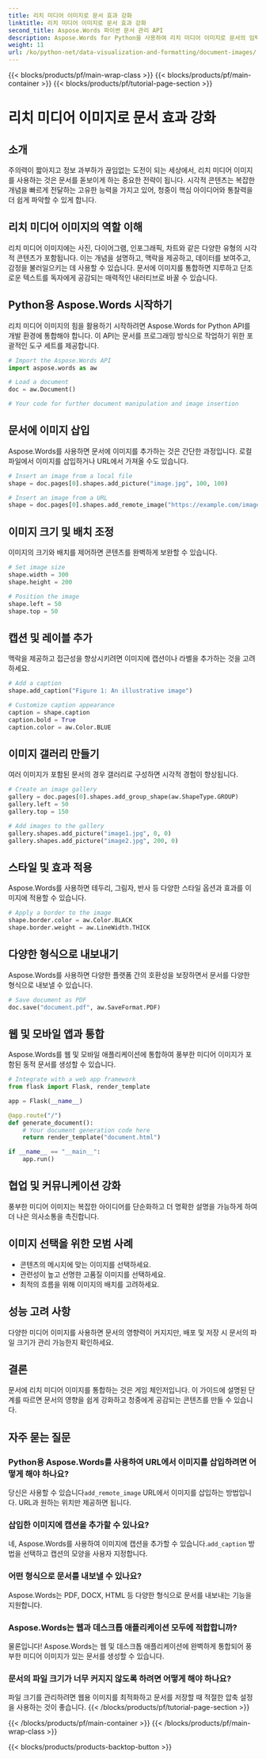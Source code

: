 ```yaml
---
title: 리치 미디어 이미지로 문서 효과 강화
linktitle: 리치 미디어 이미지로 문서 효과 강화
second_title: Aspose.Words 파이썬 문서 관리 API
description: Aspose.Words for Python을 사용하여 리치 미디어 이미지로 문서의 임팩트를 강화하세요. 이미지를 삽입하고, 스타일을 지정하고, 최적화하는 방법을 단계별로 알아보세요.
weight: 11
url: /ko/python-net/data-visualization-and-formatting/document-images/
---
```


{{< blocks/products/pf/main-wrap-class >}}
{{< blocks/products/pf/main-container >}}
{{< blocks/products/pf/tutorial-page-section >}}

# 리치 미디어 이미지로 문서 효과 강화


## 소개

주의력이 짧아지고 정보 과부하가 끊임없는 도전이 되는 세상에서, 리치 미디어 이미지를 사용하는 것은 문서를 돋보이게 하는 중요한 전략이 됩니다. 시각적 콘텐츠는 복잡한 개념을 빠르게 전달하는 고유한 능력을 가지고 있어, 청중이 핵심 아이디어와 통찰력을 더 쉽게 파악할 수 있게 합니다.

## 리치 미디어 이미지의 역할 이해

리치 미디어 이미지에는 사진, 다이어그램, 인포그래픽, 차트와 같은 다양한 유형의 시각적 콘텐츠가 포함됩니다. 이는 개념을 설명하고, 맥락을 제공하고, 데이터를 보여주고, 감정을 불러일으키는 데 사용할 수 있습니다. 문서에 이미지를 통합하면 지루하고 단조로운 텍스트를 독자에게 공감되는 매력적인 내러티브로 바꿀 수 있습니다.

## Python용 Aspose.Words 시작하기

리치 미디어 이미지의 힘을 활용하기 시작하려면 Aspose.Words for Python API를 개발 환경에 통합해야 합니다. 이 API는 문서를 프로그래밍 방식으로 작업하기 위한 포괄적인 도구 세트를 제공합니다.

```python
# Import the Aspose.Words API
import aspose.words as aw

# Load a document
doc = aw.Document()

# Your code for further document manipulation and image insertion
```

## 문서에 이미지 삽입

Aspose.Words를 사용하면 문서에 이미지를 추가하는 것은 간단한 과정입니다. 로컬 파일에서 이미지를 삽입하거나 URL에서 가져올 수도 있습니다.

```python
# Insert an image from a local file
shape = doc.pages[0].shapes.add_picture("image.jpg", 100, 100)

# Insert an image from a URL
shape = doc.pages[0].shapes.add_remote_image("https://example.com/image.jpg", 100, 100)
```

## 이미지 크기 및 배치 조정

이미지의 크기와 배치를 제어하면 콘텐츠를 완벽하게 보완할 수 있습니다.

```python
# Set image size
shape.width = 300
shape.height = 200

# Position the image
shape.left = 50
shape.top = 50
```

## 캡션 및 레이블 추가

맥락을 제공하고 접근성을 향상시키려면 이미지에 캡션이나 라벨을 추가하는 것을 고려하세요.

```python
# Add a caption
shape.add_caption("Figure 1: An illustrative image")

# Customize caption appearance
caption = shape.caption
caption.bold = True
caption.color = aw.Color.BLUE
```

## 이미지 갤러리 만들기

여러 이미지가 포함된 문서의 경우 갤러리로 구성하면 시각적 경험이 향상됩니다.

```python
# Create an image gallery
gallery = doc.pages[0].shapes.add_group_shape(aw.ShapeType.GROUP)
gallery.left = 50
gallery.top = 150

# Add images to the gallery
gallery.shapes.add_picture("image1.jpg", 0, 0)
gallery.shapes.add_picture("image2.jpg", 200, 0)
```

## 스타일 및 효과 적용

Aspose.Words를 사용하면 테두리, 그림자, 반사 등 다양한 스타일 옵션과 효과를 이미지에 적용할 수 있습니다.

```python
# Apply a border to the image
shape.border.color = aw.Color.BLACK
shape.border.weight = aw.LineWidth.THICK
```

## 다양한 형식으로 내보내기

Aspose.Words를 사용하면 다양한 플랫폼 간의 호환성을 보장하면서 문서를 다양한 형식으로 내보낼 수 있습니다.

```python
# Save document as PDF
doc.save("document.pdf", aw.SaveFormat.PDF)
```

## 웹 및 모바일 앱과 통합

Aspose.Words를 웹 및 모바일 애플리케이션에 통합하여 풍부한 미디어 이미지가 포함된 동적 문서를 생성할 수 있습니다.

```python
# Integrate with a web app framework
from flask import Flask, render_template

app = Flask(__name__)

@app.route("/")
def generate_document():
    # Your document generation code here
    return render_template("document.html")

if __name__ == "__main__":
    app.run()
```

## 협업 및 커뮤니케이션 강화

풍부한 미디어 이미지는 복잡한 아이디어를 단순화하고 더 명확한 설명을 가능하게 하여 더 나은 의사소통을 촉진합니다.

## 이미지 선택을 위한 모범 사례

- 콘텐츠의 메시지에 맞는 이미지를 선택하세요.
- 관련성이 높고 선명한 고품질 이미지를 선택하세요.
- 최적의 흐름을 위해 이미지의 배치를 고려하세요.

## 성능 고려 사항

다양한 미디어 이미지를 사용하면 문서의 영향력이 커지지만, 배포 및 저장 시 문서의 파일 크기가 관리 가능한지 확인하세요.

## 결론

문서에 리치 미디어 이미지를 통합하는 것은 게임 체인저입니다. 이 가이드에 설명된 단계를 따르면 문서의 영향을 쉽게 강화하고 청중에게 공감되는 콘텐츠를 만들 수 있습니다.

## 자주 묻는 질문

### Python용 Aspose.Words를 사용하여 URL에서 이미지를 삽입하려면 어떻게 해야 하나요?

 당신은 사용할 수 있습니다`add_remote_image` URL에서 이미지를 삽입하는 방법입니다. URL과 원하는 위치만 제공하면 됩니다.

### 삽입한 이미지에 캡션을 추가할 수 있나요?

 네, Aspose.Words를 사용하여 이미지에 캡션을 추가할 수 있습니다.`add_caption` 방법을 선택하고 캡션의 모양을 사용자 지정합니다.

### 어떤 형식으로 문서를 내보낼 수 있나요?

Aspose.Words는 PDF, DOCX, HTML 등 다양한 형식으로 문서를 내보내는 기능을 지원합니다.

### Aspose.Words는 웹과 데스크톱 애플리케이션 모두에 적합합니까?

물론입니다! Aspose.Words는 웹 및 데스크톱 애플리케이션에 완벽하게 통합되어 풍부한 미디어 이미지가 있는 문서를 생성할 수 있습니다.

### 문서의 파일 크기가 너무 커지지 않도록 하려면 어떻게 해야 하나요?

파일 크기를 관리하려면 웹용 이미지를 최적화하고 문서를 저장할 때 적절한 압축 설정을 사용하는 것이 좋습니다.
{{< /blocks/products/pf/tutorial-page-section >}}

{{< /blocks/products/pf/main-container >}}
{{< /blocks/products/pf/main-wrap-class >}}

{{< blocks/products/products-backtop-button >}}
